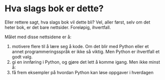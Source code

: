 Hva slags bok er dette?
=======================

Eller rettere sagt, hva slags bok vil dette bli? Vel, aller først, selv om det heter bok, er det bare nettsider. Foreløpig, ihvertfall.

Målet med disse nettsidene er å:

1) motivere flere til å lære seg å kode. Om det blir med Python eller et annet programmeringsspråk er ikke så viktig. Men Python er ihvertfall et godt valg.
2) gi en innføring i Python, og gjøre det lett å komme igang. Men ikke minst å:
3) få frem eksempler på hvordan Python kan løse oppgaver i hverdagen
